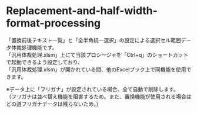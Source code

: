 # Replacement-and-half-width-format-processing
「置換前後テキスト一覧」と「全半角統一選択」の設定による選択セル範囲データ体裁処理機能です。  
「汎用体裁処理.xlsm」上にて当該プロシージャを「Ctrl+q」のショートカットで起動できるよう設定しており、  
「汎用体裁処理.xlsm」が開かれている間、他のExcelブック上で同機能を使用できます。

※データ上に「フリガナ」が設定されている場合、全て自動で削除します。  
（フリガナは並べ替え機能を阻害するため。また、置換機能が使用される場合はどの道フリガナデータは残らないため。）
